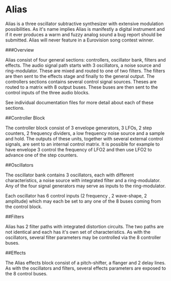 Alias
=====

Alias is a three oscillator subtractive synthesizer with extensive
modulation possibilities. As it's name implies Alias is manifestly a
digital instrument and if it ever produces a warm and fuzzy analog sound a
bug report should be submitted. Alias will never feature in a Eurovision
song contest winner.  

###Overview 

Alias consist of four general sections: controllers, oscillator bank,
filters and effects.  The audio signal path starts with 3 oscillators, a
noise source and ring-modulator. These are mixed and routed to one of two
filters. The filters are then sent to the effects stage and finally to the
general output. The controllers sections contains several control signal
sources. Theses are routed to a matrix with 8 output buses. These buses are
then sent to the control inputs of the three audio blocks.  

See individual documentation files for more detail about each of these
sections.

##Controller Block  

The controller block consist of 3 envelope generators, 3 LFOs, 2 step
counters, 2 frequency dividers, a low frequency noise source and a sample
and hold. The outputs of these units, together with several external
control signals, are sent to an internal control matrix. It is possible for
example to have envelope 3 control the frequency of LFO2 and then use LFO2
to advance one of the step counters.  

##Oscillators  

The oscillator bank contains 3 oscillators, each with different
characteristics, a noise source with integrated filter and a
ring-modulator. Any of the four signal generators may serve as inputs to
the ring-modulator.  

Each oscillator has 6 control inputs (2 frequency , 2 wave-shape, 2
amplitude) which may each be set to any one of the 8 buses coming from the
control block.  

##Filters  

Alias has 2 filter paths with integrated distortion circuits. The two paths
are not identical and each has it's own set of characteristics. As with the
oscillators, several filter parameters may be controlled via the 8
controller buses.  

##Effects  

The Alias effects block consist of a pitch-shifter, a flanger and 2 delay
lines. As with the oscillators and filters, several effects parameters are
exposed to the 8 control buses.  

